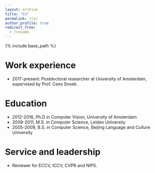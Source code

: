 ```yaml
---
layout: archive
title: "CV"
permalink: /cv/
author_profile: true
redirect_from:
  - /resume
---
```


{% include base_path %}

Work experience
======
* 2017-present: Postdoctoral researcher at University of Amsterdam, supervised by Prof. Cees Snoek.
  
Education
======
* 2012-2016, Ph.D in Computer Vision, University of Amsterdam
* 2009-2011, M.S. in Computer Science, Leiden University
* 2005-2009, B.S. in Computer Science, Beijing Language and Culture University



<!---
Talks
======
  <ul>{% for post in site.talks %}
    {% include archive-single-talk-cv.html %}
  {% endfor %}</ul>
-->
  
Service and leadership
======
* Reviewer for ECCV, ICCV, CVPR and NIPS.

